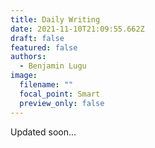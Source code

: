```yaml
---
title: Daily Writing
date: 2021-11-10T21:09:55.662Z
draft: false
featured: false
authors:
  - Benjamin Lugu
image:
  filename: ""
  focal_point: Smart
  preview_only: false
---
```

Updated soon...